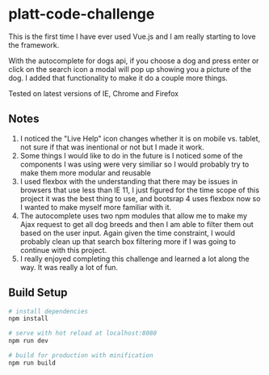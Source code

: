 # platt-code-challenge

This is the first time I have ever used Vue.js and I am really starting to love the framework.

With the autocomplete for dogs api, if you choose a dog and press enter or click on the search icon a modal will pop up showing you a picture of the dog.
I added that functionality to make it do a couple more things.

Tested on latest versions of IE, Chrome and Firefox

## Notes

1. I noticed the "Live Help" icon changes whether it is on mobile vs. tablet, not sure if that was inentional or not but I made it work.
2. Some things I would like to do in the future is I noticed some of the components I was using were very similiar so I would probably try
to make them more modular and reusable
3. I used flexbox with the understanding that there may be issues in browsers that use less than IE 11, I just figured for the time scope
of this project it was the best thing to use, and bootsrap 4 uses flexbox now so I wanted to make myself more familiar with it.
4. The autocomplete uses two npm modules that allow me to make my Ajax request to get all dog breeds and then I am able to filter them
out based on the user input. Again given the time constraint, I would probably clean up that search box filtering more if I was going to continue with this project.
5. I really enjoyed completing this challenge and learned a lot along the way. It was really a lot of fun.

## Build Setup

``` bash
# install dependencies
npm install

# serve with hot reload at localhost:8080
npm run dev

# build for production with minification
npm run build
```

